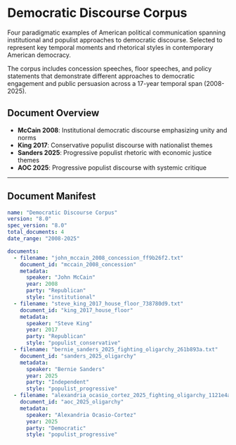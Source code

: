 # Democratic Discourse Corpus

Four paradigmatic examples of American political communication spanning institutional and populist approaches to democratic discourse. Selected to represent key temporal moments and rhetorical styles in contemporary American democracy.

The corpus includes concession speeches, floor speeches, and policy statements that demonstrate different approaches to democratic engagement and public persuasion across a 17-year temporal span (2008-2025).

## Document Overview

-   **McCain 2008**: Institutional democratic discourse emphasizing unity and norms
-   **King 2017**: Conservative populist discourse with nationalist themes
-   **Sanders 2025**: Progressive populist rhetoric with economic justice themes
-   **AOC 2025**: Progressive populist discourse with systemic critique

---

## Document Manifest

```yaml
name: "Democratic Discourse Corpus"
version: "8.0"
spec_version: "8.0"
total_documents: 4
date_range: "2008-2025"

documents:
  - filename: "john_mccain_2008_concession_ff9b26f2.txt"
    document_id: "mccain_2008_concession"
    metadata:
      speaker: "John McCain"
      year: 2008
      party: "Republican"
      style: "institutional"
  - filename: "steve_king_2017_house_floor_738780d9.txt"
    document_id: "king_2017_house_floor"
    metadata:
      speaker: "Steve King"
      year: 2017
      party: "Republican"
      style: "populist_conservative"
  - filename: "bernie_sanders_2025_fighting_oligarchy_261b893a.txt"
    document_id: "sanders_2025_oligarchy"
    metadata:
      speaker: "Bernie Sanders"
      year: 2025
      party: "Independent"
      style: "populist_progressive"
  - filename: "alexandria_ocasio_cortez_2025_fighting_oligarchy_1121e4ae.txt"
    document_id: "aoc_2025_oligarchy"
    metadata:
      speaker: "Alexandria Ocasio-Cortez"
      year: 2025
      party: "Democratic"
      style: "populist_progressive"
```
